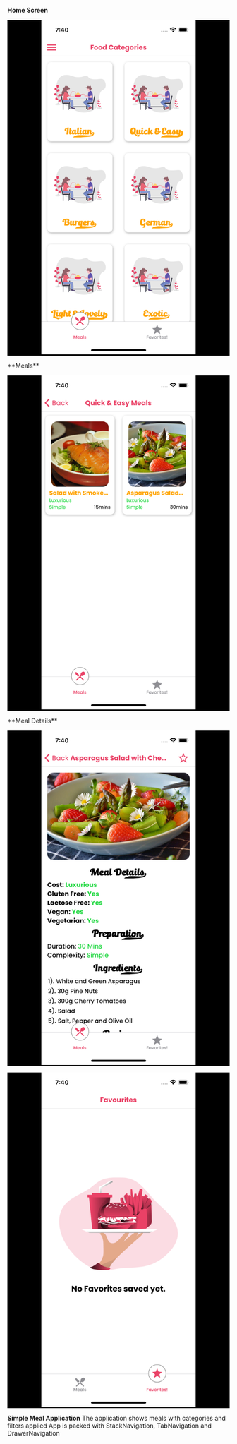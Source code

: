**Home Screen**
<p align="center" style="background:black">
  <img src="./assets/images/cover.png" width="350" title="Home screen">
</p>
**Meals**
<p align="center" style="background:black">
  <img src="./assets/images/cover2.png" width="350" title="Meals Screen">
</p>
**Meal Details**
<p align="center" style="background:black">
  <img src="./assets/images/cover3.png" width="350" title="Details Screen">
</p>

<p align="center" style="background:black">
  <img src="./assets/images/cover4.png" width="350" title="Favorites Screen">
</p>

**Simple Meal Application** 
The application shows meals with categories and filters applied
App is packed with StackNavigation, TabNavigation and DrawerNavigation

